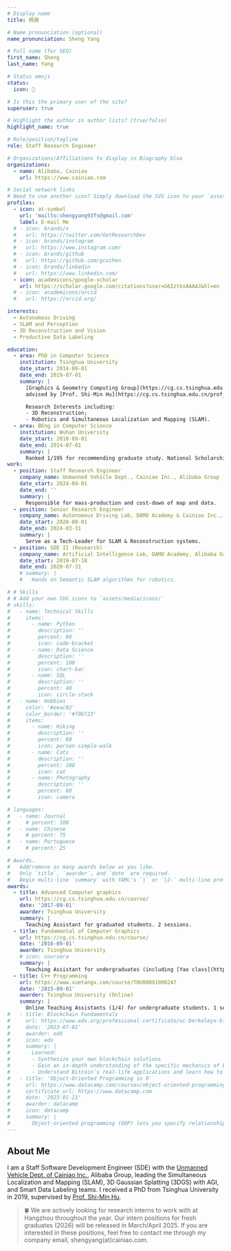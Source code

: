 ```yaml
---
# Display name
title: 杨晟

# Name pronunciation (optional)
name_pronunciation: Sheng Yang

# Full name (for SEO)
first_name: Sheng
last_name: Yang

# Status emoji
status:
  icon: 🥤

# Is this the primary user of the site?
superuser: true

# Highlight the author in author lists? (true/false)
highlight_name: true

# Role/position/tagline
role: Staff Research Engineer

# Organizations/Affiliations to display in Biography blox
organizations:
  - name: Alibaba, Cainiao
    url: https://www.cainiao.com

# Social network links
# Need to use another icon? Simply download the SVG icon to your `assets/media/icons/` folder.
profiles:
  - icon: at-symbol
    url: 'mailto:shengyang93fs@gmail.com'
    label: E-mail Me
  # - icon: brands/x
  #   url: https://twitter.com/GetResearchDev
  # - icon: brands/instagram
  #   url: https://www.instagram.com/
  # - icon: brands/github
  #   url: https://github.com/gcushen
  # - icon: brands/linkedin
  #   url: https://www.linkedin.com/
  - icon: academicons/google-scholar
    url: https://scholar.google.com/citations?user=G6IztksAAAAJ&hl=en
  # - icon: academicons/orcid
  #   url: https://orcid.org/

interests:
  - Autonomous Driving
  - SLAM and Perception
  - 3D Reconstruction and Vision
  - Productive Data Labeling

education:
  - area: PhD in Computer Science
    institution: Tsinghua University
    date_start: 2014-09-01
    date_end: 2019-07-01
    summary: |
      [Graphics & Geometry Computing Group](https://cg.cs.tsinghua.edu.cn/),
      advised by [Prof. Shi-Min Hu](https://cg.cs.tsinghua.edu.cn/prof_hu.htm).

      Research Interests including:
      - 3D Reconstruction;
      - Robotics and Simultaneous Localization and Mapping (SLAM).
  - area: BEng in Computer Science
    institution: Wuhan University
    date_start: 2010-09-01
    date_end: 2014-07-01
    summary: |
      Ranked 1/195 for recommending graduate study. National Scholarship.
work:
  - position: Staff Research Engineer
    company_name: Unmanned Vehicle Dept., Cainiao Inc., Alibaba Group
    date_start: 2024-04-01
    date_end: ''
    summary: |
      Responsible for mass-production and cost-down of map and data.
  - position: Senior Research Engineer
    company_name: Autonomous Driving Lab, DAMO Academy & Cainiao Inc., Alibaba Group
    date_start: 2020-08-01
    date_end: 2024-03-31
    summary: |
      Serve as a Tech-Leader for SLAM & Reconstruction systems.
  - position: SDE II (Research)
    company_name: Artificial Intelligence Lab, DAMO Academy, Alibaba Group
    date_start: 2019-07-18
    date_end: 2020-07-31
    # summary: |
    #   Hands on Semantic SLAM algorithms for robotics.

# # Skills
# # Add your own SVG icons to `assets/media/icons/`
# skills:
#   - name: Technical Skills
#     items:
#       - name: Python
#         description: ''
#         percent: 80
#         icon: code-bracket
#       - name: Data Science
#         description: ''
#         percent: 100
#         icon: chart-bar
#       - name: SQL
#         description: ''
#         percent: 40
#         icon: circle-stack
#   - name: Hobbies
#     color: '#eeac02'
#     color_border: '#f0bf23'
#     items:
#       - name: Hiking
#         description: ''
#         percent: 60
#         icon: person-simple-walk
#       - name: Cats
#         description: ''
#         percent: 100
#         icon: cat
#       - name: Photography
#         description: ''
#         percent: 80
#         icon: camera

# languages:
#   - name: Journal
#     # percent: 100
#   - name: Chinese
#     # percent: 75
#   - name: Portuguese
#     # percent: 25

# Awards.
#   Add/remove as many awards below as you like.
#   Only `title`, `awarder`, and `date` are required.
#   Begin multi-line `summary` with YAML's `|` or `|2-` multi-line prefix and indent 2 spaces below.
awards:
  - title: Advanced Computer graphics
    url: https://cg.cs.tsinghua.edu.cn/course/
    date: '2017-09-01'
    awarder: Tsinghua University
    summary: |
      Teaching Assistant for graduated students. 2 sessions.
  - title: Fundamental of Computer Graphics
    url: https://cg.cs.tsinghua.edu.cn/course/
    date: '2016-09-01'
    awarder: Tsinghua University
    # icon: coursera
    summary: |
      Teaching Assistant for undergraduates (including [Yao class](https://iiis.tsinghua.edu.cn/en/yaoclass/)). 6 sessions.
  - title: C++ Programming
    url: https://www.xuetangx.com/course/THU08091000247
    date: '2015-09-01'
    awarder: Tsinghua University (Online)
    summary: |
      Online Teaching Assistants (1/4) for undergraduate students. 1 session.
#   - title: Blockchain Fundamentals
#     url: https://www.edx.org/professional-certificate/uc-berkeleyx-blockchain-fundamentals
#     date: '2023-07-01'
#     awarder: edX
#     icon: edx
#     summary: |
#       Learned:
#       - Synthesize your own blockchain solutions
#       - Gain an in-depth understanding of the specific mechanics of Bitcoin
#       - Understand Bitcoin’s real-life applications and learn how to attack and destroy Bitcoin, Ethereum, smart contracts and Dapps, and alternatives to Bitcoin’s Proof-of-Work consensus algorithm
#   - title: 'Object-Oriented Programming in R'
#     url: https://www.datacamp.com/courses/object-oriented-programming-with-s3-and-r6-in-r
#     certificate_url: https://www.datacamp.com
#     date: '2023-01-21'
#     awarder: datacamp
#     icon: datacamp
#     summary: |
#       Object-oriented programming (OOP) lets you specify relationships between functions and the objects that they can act on, helping you manage complexity in your code. This is an intermediate level course, providing an introduction to OOP, using the S3 and R6 systems. S3 is a great day-to-day R programming tool that simplifies some of the functions that you write. R6 is especially useful for industry-specific analyses, working with web APIs, and building GUIs.
---
```


## About Me

I am a Staff Software Development Engineer (SDE) with the [Unmanned Vehicle Dept. of Cainiao Inc.](https://www.cainiao.com/technology-unmanned-vehicles.html), Alibaba Group, leading the Simultaneous Localization and Mapping (SLAM), 3D Gaussian Splatting (3DGS) with AGI, and Smart Data Labeling teams. I received a PhD from Tsinghua University in 2019, supervised by [Prof. Shi-Min Hu](https://cg.cs.tsinghua.edu.cn/prof_hu.htm).

> 🍀 We are actively looking for research interns to work with at Hangzhou throughout the year. Our intern positions for fresh graduates (2026) will be released in March/April 2025. If you are interested in these positions, feel free to contact me through my company email, shengyang(at)cainiao.com.
